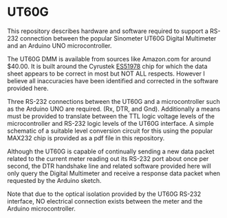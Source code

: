 # UT60G

This repository describes hardware and software required to support a RS-232 connection between the popular Sinometer UT60G Digital Multimeter and an Arduino UNO microcontroller. 

The UT60G DMM is available from sources like Amazon.com for around $40.00. It is built around the Cyrustek <a href="http://www.cyrustek.com.tw/spec/ES51978.pdf">ES51978</a> chip for which the data sheet appears to be correct in most but NOT ALL respects. However I believe all inaccuracies have been identified and corrected in the software provided here. 

Three RS-232 connections between the UT60G and a microcontroller such as the Arduino UNO are required. (Rx, DTR, and Gnd). Additionally a means must be provided to translate between the TTL logic voltage levels of the microcontroller and RS-232 logic levels of the UT60G interface. A simple schematic of a suitable level conversion circuit for this using the popular MAX232 chip is provided as a pdf file in this repository.

Although the UT60G is capable of continually sending a new data packet related to the current meter reading out its RS-232 port about once per second, the DTR handshake line and related software provided here will only query the Digital Multimeter and receive a response data packet when requested by the Arduino sketch. 

Note that due to the optical isolation provided by the UT60G RS-232 interface, NO electrical connection exists between the meter and the Arduino microcontroller.


